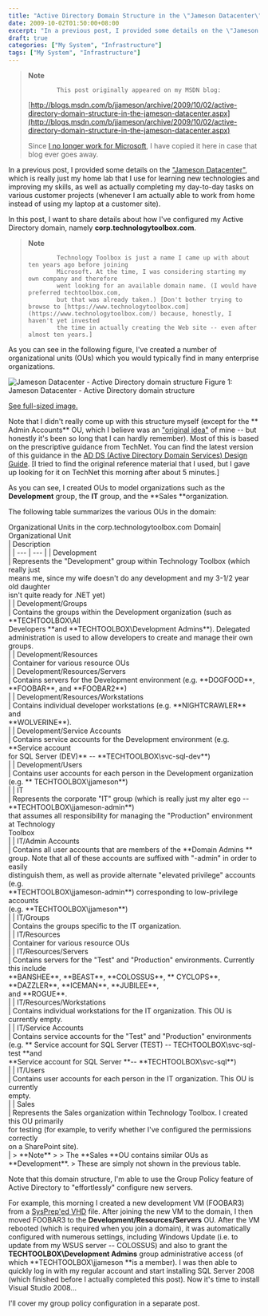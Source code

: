 ```yaml
---
title: "Active Directory Domain Structure in the \"Jameson Datacenter\""
date: 2009-10-02T01:50:00+08:00
excerpt: "In a previous post, I provided some details on the \"Jameson Datacenter\" , which is really just my home lab that I use for learning new technologies and improving my skills, as well as actually completing my day-to-day tasks on various customer projects..."
draft: true
categories: ["My System", "Infrastructure"]
tags: ["My System", "Infrastructure"]
---
```


> **Note**
> 
>             This post originally appeared on my MSDN blog:
> 
> [http://blogs.msdn.com/b/jjameson/archive/2009/10/02/active-directory-domain-structure-in-the-jameson-datacenter.aspx](http://blogs.msdn.com/b/jjameson/archive/2009/10/02/active-directory-domain-structure-in-the-jameson-datacenter.aspx)
> 
> Since [I no longer work for Microsoft](/blog/jjameson/2011/09/02/last-day-with-microsoft), I have copied it here in case that blog ever goes away.

In a previous post, I provided some details on the ["Jameson Datacenter"](/blog/jjameson/2009/09/14/the-jameson-datacenter), which is really just my home lab that I use for learning new technologies and improving my skills, as well as actually completing my day-to-day tasks on various customer projects (whenever I am actually able to work from home instead of using my laptop at a customer site).

In this post, I want to share details about how I've configured my Active Directory domain, namely **corp.technologytoolbox.com**.

> **Note**
> 
>             Technology Toolbox is just a name I came up with about ten years ago before joining
>             Microsoft. At the time, I was considering starting my own company and therefore
>             went looking for an available domain name. (I would have preferred techtoolbox.com,
>             but that was already taken.) [Don't bother trying to browse to [https://www.technologytoolbox.com](https://www.technologytoolbox.com/) because, honestly, I haven't yet invested
>             the time in actually creating the Web site -- even after almost ten years.]

As you can see in the following figure, I've created a number of organizational units (OUs) which you would typically find in many enterprise organizations.

![Jameson Datacenter - Active Directory domain structure](https://www.technologytoolbox.com/blog/images/www_technologytoolbox_com/blog/jjameson/8/r_Jameson%20Datacenter%20-%20AD%20domain%20structure.png)
Figure 1: Jameson Datacenter - Active Directory domain structure

[See full-sized image.](/blog/images/www_technologytoolbox_com/blog/jjameson/8/o_Jameson%20Datacenter%20-%20AD%20domain%20structure.png)

Note that I didn't really come up with this structure myself (except for the **            Admin Accounts** OU, which I believe was an ["original idea"](http://en.wikipedia.org/wiki/A_Beautiful_Mind_%28film%29) of mine -- but honestly it's been so long that I can hardly remember). Most of this is based on the prescriptive guidance from TechNet. You can find the latest version of this guidance in the [AD DS (Active Directory Domain Services) Design Guide](http://technet.microsoft.com/en-us/library/cc754678%28WS.10%29.aspx). [I tried to find the original reference material that I used, but I gave up looking for it on TechNet this morning after about 5 minutes.]

As you can see, I created OUs to model organizations such as the **Development** group, the **IT** group, and the **Sales **organization.

The following table summarizes the various OUs in the domain:

<caption>            Organizational Units in the corp.technologytoolbox.com Domain</caption>|                     Organizational Unit<br>                 |                     Description<br>                 |
| --- | --- |
|                     Development<br>                 |                     Represents the "Development" group within Technology Toolbox (which really just<br>                    means me, since my wife doesn't do any development and my 3-1/2 year old daughter<br>                    isn't quite ready for .NET yet)<br>                 |
|                     Development/Groups<br>                 |                     Contains the groups within the Development organization (such as **TECHTOOLBOX\All<br>                        Developers **and **TECHTOOLBOX\Development Admins**). Delegated<br>                    administration is used to allow developers to create and manage their own groups.<br>                 |
|                     Development/Resources<br>                 |                     Container for various resource OUs<br>                 |
|                     Development/Resources/Servers<br>                 |                     Contains servers for the Development environment (e.g. **DOGFOOD**,<br>                    **FOOBAR**, and **FOOBAR2**)<br>                 |
|                     Development/Resources/Workstations<br>                 |                     Contains individual developer workstations (e.g. **NIGHTCRAWLER** and<br>                    **WOLVERINE**).<br>                 |
|                     Development/Service Accounts<br>                 |                     Contains service accounts for the Development environment (e.g. **Service account<br>                        for SQL Server (DEV)** -- **TECHTOOLBOX\svc-sql-dev**)<br>                 |
|                     Development/Users<br>                 |                     Contains user accounts for each person in the Development organization (e.g. **                        TECHTOOLBOX\jjameson**)<br>                 |
|                     IT<br>                 |                     Represents the corporate "IT" group (which is really just my alter ego -- **TECHTOOLBOX\jjameson-admin**)<br>                    that assumes all responsibility for managing the "Production" environment at Technology<br>                    Toolbox<br>                 |
|                     IT/Admin Accounts<br>                 |                     Contains all user accounts that are members of the **Domain Admins **<br>                    group. Note that all of these accounts are suffixed with "-admin" in order to easily<br>                    distinguish them, as well as provide alternate "elevated privilege" accounts (e.g.<br>                    **TECHTOOLBOX\jjameson-admin**) corresponding to low-privilege accounts<br>                    (e.g. **TECHTOOLBOX\jjameson**)<br>                 |
|                     IT/Groups<br>                 |                     Contains the groups specific to the IT organization.<br>                 |
|                     IT/Resources<br>                 |                     Container for various resource OUs<br>                 |
|                     IT/Resources/Servers<br>                 |                     Contains servers for the "Test" and "Production" environments. Currently this include<br>                    **BANSHEE**, **BEAST**, **COLOSSUS**, **                        CYCLOPS**, **DAZZLER**, **ICEMAN**, **JUBILEE**,<br>                    and **ROGUE**.<br>                 |
|                     IT/Resources/Workstations<br>                 |                     Contains individual workstations for the IT organization. This OU is currently empty.<br>                 |
|                     IT/Service Accounts<br>                 |                     Contains service accounts for the "Test" and "Production" environments (e.g. **                        Service account for SQL Server (TEST) -- TECHTOOLBOX\svc-sql-test **and<br>                    **Service account for SQL Server **-- **TECHTOOLBOX\svc-sql**)<br>                 |
|                     IT/Users<br>                 |                     Contains user accounts for each person in the IT organization. This OU is currently<br>                    empty.<br>                 |
|                     Sales<br>                 |                     Represents the Sales organization within Technology Toolbox. I created this OU primarily<br>                    for testing (for example, to verify whether I've configured the permissions correctly<br>                    on a SharePoint site).<br>                 |
> **Note**
> 
>             The **Sales **OU contains similar OUs as **Development**.
>             These are simply not shown in the previous table.

Note that this domain structure, I'm able to use the Group Policy feature of Active Directory to "effortlessly" configure new servers.

For example, this morning I created a new development VM (FOOBAR3) from a [SysPrep'ed VHD](/blog/jjameson/2009/08/13/using-sysprep-ed-vhds-for-new-hyper-v-virtual-machines) file. After joining the new VM to the domain, I then moved FOOBAR3 to the **Development/Resources/Servers** OU. After the VM rebooted (which is required when you join a domain), it was automatically configured with numerous settings, including Windows Update (i.e. to update from my WSUS server -- COLOSSUS) and also to grant the **TECHTOOLBOX\Development Admins** group administrative access (of which **TECHTOOLBOX\jjameson **is a member). I was then able to quickly log in with my regular account and start installing SQL Server 2008 (which finished before I actually completed this post). Now it's time to install Visual Studio 2008...

I'll cover my group policy configuration in a separate post.

